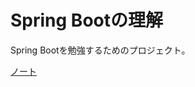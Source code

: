 # Spring Bootの理解
Spring Bootを勉強するためのプロジェクト。

[ノート](https://button-sailboat-3f8.notion.site/Spring-Boot-683d884839d7428da8ea8daf31744f02?pvs=4)
